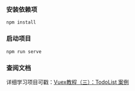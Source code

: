 ### 安装依赖项
```
npm install
```

### 启动项目
```
npm run serve
```
### 查阅文档
详细学习项目可戳：[Vuex教程（三）：TodoList 案例](https://github.com/OzzieNicholas/Blog/issues/52)
